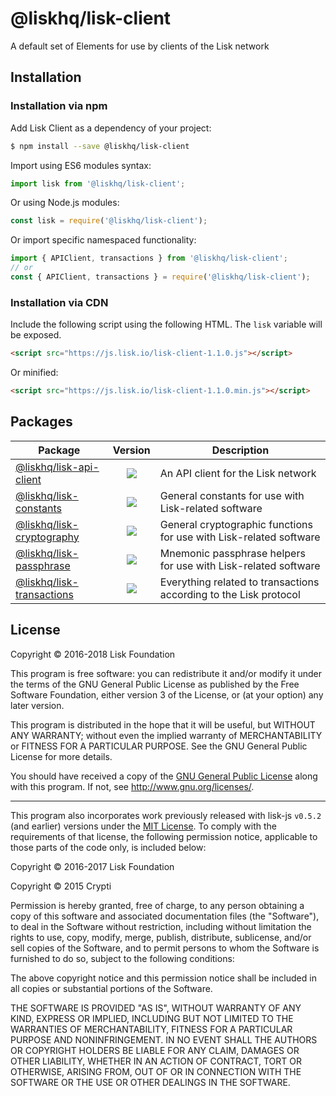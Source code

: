 # @liskhq/lisk-client

A default set of Elements for use by clients of the Lisk network

## Installation

### Installation via npm

Add Lisk Client as a dependency of your project:

```sh
$ npm install --save @liskhq/lisk-client
```

Import using ES6 modules syntax:

```js
import lisk from '@liskhq/lisk-client';
```

Or using Node.js modules:

```js
const lisk = require('@liskhq/lisk-client');
```

Or import specific namespaced functionality:

```js
import { APIClient, transactions } from '@liskhq/lisk-client';
// or
const { APIClient, transactions } = require('@liskhq/lisk-client');
```

### Installation via CDN

Include the following script using the following HTML. The `lisk` variable will be exposed.

```html
<script src="https://js.lisk.io/lisk-client-1.1.0.js"></script>
```

Or minified:

```html
<script src="https://js.lisk.io/lisk-client-1.1.0.min.js"></script>
```

## Packages

| Package                                                  |                                                          Version                                                          | Description                                                        |
| -------------------------------------------------------- | :-----------------------------------------------------------------------------------------------------------------------: | ------------------------------------------------------------------ |
| [@liskhq/lisk-api-client](../lisk-api-client)            |      [![](https://img.shields.io/badge/npm-v2.0.0-green.svg)](https://www.npmjs.com/package/@liskhq/lisk-api-client)      | An API client for the Lisk network                                 |
| [@liskhq/lisk-constants](../lisk-constants)              |      [![](https://img.shields.io/badge/npm-v1.2.0-green.svg)](https://www.npmjs.com/package/@liskhq/lisk-constants)       | General constants for use with Lisk-related software               |
| [@liskhq/lisk-cryptography](../lisk-cryptography)        | [![](https://img.shields.io/badge/npm-v2.1.0_alpha.0-green.svg)](https://www.npmjs.com/package/@liskhq/lisk-cryptography) | General cryptographic functions for use with Lisk-related software |
| [@liskhq/lisk-passphrase](../lisk-passphrase)            |      [![](https://img.shields.io/badge/npm-v2.0.0-green.svg)](https://www.npmjs.com/package/@liskhq/lisk-passphrase)      | Mnemonic passphrase helpers for use with Lisk-related software     |
| [@liskhq/lisk-transactions](/packages/lisk-transactions) | [![](https://img.shields.io/badge/npm-v2.1.0_alpha.4-green.svg)](https://www.npmjs.com/package/@liskhq/lisk-transactions) | Everything related to transactions according to the Lisk protocol  |

## License

Copyright © 2016-2018 Lisk Foundation

This program is free software: you can redistribute it and/or modify it under the terms of the GNU General Public License as published by the Free Software Foundation, either version 3 of the License, or (at your option) any later version.

This program is distributed in the hope that it will be useful, but WITHOUT ANY WARRANTY; without even the implied warranty of MERCHANTABILITY or FITNESS FOR A PARTICULAR PURPOSE. See the GNU General Public License for more details.

You should have received a copy of the [GNU General Public License](https://github.com/LiskHQ/lisk-elements/tree/master/LICENSE) along with this program. If not, see <http://www.gnu.org/licenses/>.

---

This program also incorporates work previously released with lisk-js `v0.5.2` (and earlier) versions under the [MIT License](https://opensource.org/licenses/MIT). To comply with the requirements of that license, the following permission notice, applicable to those parts of the code only, is included below:

Copyright © 2016-2017 Lisk Foundation

Copyright © 2015 Crypti

Permission is hereby granted, free of charge, to any person obtaining a copy of this software and associated documentation files (the "Software"), to deal in the Software without restriction, including without limitation the rights to use, copy, modify, merge, publish, distribute, sublicense, and/or sell copies of the Software, and to permit persons to whom the Software is furnished to do so, subject to the following conditions:

The above copyright notice and this permission notice shall be included in all copies or substantial portions of the Software.

THE SOFTWARE IS PROVIDED "AS IS", WITHOUT WARRANTY OF ANY KIND, EXPRESS OR IMPLIED, INCLUDING BUT NOT LIMITED TO THE WARRANTIES OF MERCHANTABILITY, FITNESS FOR A PARTICULAR PURPOSE AND NONINFRINGEMENT. IN NO EVENT SHALL THE AUTHORS OR COPYRIGHT HOLDERS BE LIABLE FOR ANY CLAIM, DAMAGES OR OTHER LIABILITY, WHETHER IN AN ACTION OF CONTRACT, TORT OR OTHERWISE, ARISING FROM, OUT OF OR IN CONNECTION WITH THE SOFTWARE OR THE USE OR OTHER DEALINGS IN THE SOFTWARE.

[lisk core github]: https://github.com/LiskHQ/lisk
[lisk documentation site]: https://lisk.io/documentation/lisk-elements
